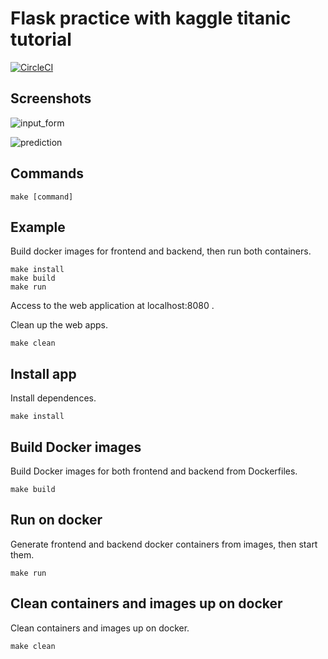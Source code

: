 Flask practice with kaggle titanic tutorial
===========================================
[![CircleCI](https://circleci.com/gh/tkazusa/flask_titanic/tree/master.svg?style=svg)](https://circleci.com/gh/tkazusa/flask_titanic/tree/master)

Screenshots
-----------
![input_form](https://raw.githubusercontent.com/tkazusa/img_garage/flask_titanic_demo1.png)

![prediction](https://raw.githubusercontent.com/tkazusa/img_garage/flask_titanic_demo2.png)

Commands
--------
```
make [command]
```


Example
-------
Build docker images for frontend and backend, then run both containers.

```
make install
make build
make run
```
Access to the web application at localhost:8080 .

Clean up the web apps.

```
make clean
```



Install app
-----------
Install dependences.
```
make install
```



Build Docker images
-------------------
Build Docker images for both frontend and backend from Dockerfiles.
```
make build
```



Run on docker
-------------
Generate frontend and backend docker containers from images, then start them.
```
make run
```



Clean containers and images up on docker
-------------------------------------
Clean containers and images up on docker. 
```
make clean
```


